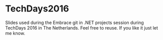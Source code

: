 # TechDays2016

Slides used during the Embrace git in .NET projects session during TechDays 2016 in The Netherlands. 
Feel free to reuse. If you like it just let me know.
